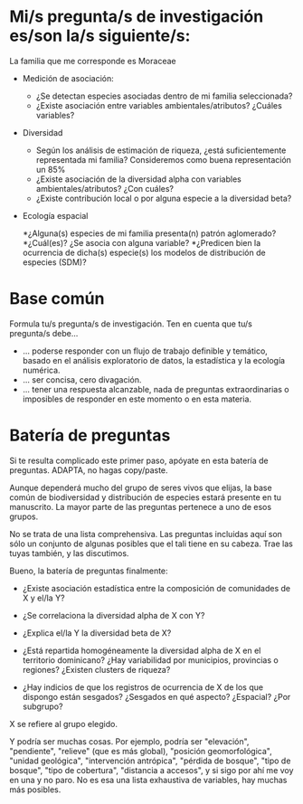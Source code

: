 # Mi/s pregunta/s de investigación es/son la/s siguiente/s:
   
  La familia que me corresponde es Moraceae  
   
* Medición de asociación:
    * ¿Se detectan especies asociadas dentro de mi familia seleccionada?
    * ¿Existe asociación entre variables ambientales/atributos? ¿Cuáles variables?             
 
* Diversidad
 
    * Según los análisis de estimación de riqueza, ¿está suficientemente representada mi familia? Consideremos como buena representación un 85%
    * ¿Existe asociación de la diversidad alpha con variables ambientales/atributos? ¿Con cuáles?
    * ¿Existe contribución local o por alguna especie a la diversidad beta?

* Ecología espacial

   *¿Alguna(s) especies de mi familia presenta(n) patrón aglomerado? 
   *¿Cuál(es)? ¿Se asocia con alguna variable?
   *¿Predicen bien la ocurrencia de dicha(s) especie(s) los modelos de distribución de especies (SDM)?





# Base común

Formula tu/s pregunta/s de investigación. Ten en cuenta que tu/s pregunta/s debe...

* ... poderse responder con un flujo de trabajo definible y temático, basado en el análisis exploratorio de datos, la estadística y la ecología numérica.
* ... ser concisa, cero divagación.
* ... tener una respuesta alcanzable, nada de preguntas extraordinarias o imposibles de responder en este momento o en esta materia.

# Batería de preguntas

Si te resulta complicado este primer paso, apóyate en esta batería de preguntas. ADAPTA, no hagas copy/paste.

Aunque dependerá mucho del grupo de seres vivos que elijas, la base común de biodiversidad y distribución de especies estará presente en tu manuscrito. La mayor parte de las preguntas pertenece a uno de esos grupos.

No se trata de una lista comprehensiva. Las preguntas incluidas aquí son sólo un conjunto de algunas posibles que el tali tiene en su cabeza. Trae las tuyas también, y las discutimos.

Bueno, la batería de preguntas finalmente:

* ¿Existe asociación estadística entre la composición de comunidades de X y el/la Y?

* ¿Se correlaciona la diversidad alpha de X con Y?

* ¿Explica el/la Y la diversidad beta de X?

* ¿Está repartida homogéneamente la diversidad alpha de X en el territorio dominicano? ¿Hay variabilidad por municipios, provincias o regiones? ¿Existen clusters de riqueza?

* ¿Hay indicios de que los registros de ocurrencia de X de los que dispongo están sesgados? ¿Sesgados en qué aspecto? ¿Espacial? ¿Por subgrupo?

X se refiere al grupo elegido.

Y podría ser muchas cosas. Por ejemplo, podría ser "elevación", "pendiente", "relieve" (que es más global), "posición geomorfológica", "unidad geológica", "intervención antrópica", "pérdida de bosque", "tipo de bosque", "tipo de cobertura", "distancia a accesos", y si sigo por ahí me voy en una y no paro. No es esa una lista exhaustiva de variables, hay muchas más posibles.

